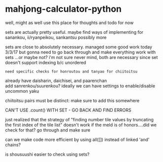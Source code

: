 # mahjong-calculator-python

well, might as well use this place for thoughts and todo for now

sets are actually pretty useful. maybe find ways of implementing for sanankou, ii/ryanpeikou, sankantsu possibly more

sets are close to absolutely necessary. managed some good work today 3/3/17 but gonna need to go back through and make everything work with sets
    ...or maybe not? i'm not sure
    never mind, both are necessary since set doesn't support indexing b/c unordered

    need specific checks for honroutou and tanyao for chiitoitsu

already have daisharin, daichisei, and paarenchan   
    add sanrenkou/suurenkou? ideally we can have settings to enable/disable uncommon yaku

chiitoitsu pairs must be distinct: make sure to add this somewhere

CAN'T USE .count() WITH SET - GO BACK AND FIND ERRORS

just realized that the strategy of "finding number tile values by truncating the first index of the tile list" doesn't work if the meld is of honors....did we check for that? go through and make sure

can we make code more efficient by using all([]) instead of linked 'and' chains?

is shousuushi easier to check using sets?
